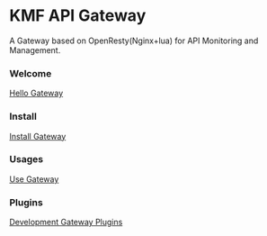 # KMF API Gateway
A Gateway based on OpenResty(Nginx+lua) for API Monitoring and Management.
### Welcome
[Hello Gateway](https://github.com/kaomanfen/gateway/wiki/01-%E6%AC%A2%E8%BF%8E%E4%BD%BF%E7%94%A8)
### Install
[Install Gateway](https://github.com/kaomanfen/gateway/wiki/02-%E9%83%A8%E7%BD%B2%E6%8C%87%E5%8D%97)
### Usages
[Use Gateway](https://github.com/kaomanfen/gateway/wiki/03-%E5%BF%AB%E9%80%9F%E5%85%A5%E9%97%A8)
### Plugins
[Development Gateway Plugins](https://github.com/kaomanfen/gateway/wiki/04-%E6%8F%92%E4%BB%B6%E5%BC%80%E5%8F%91) 
